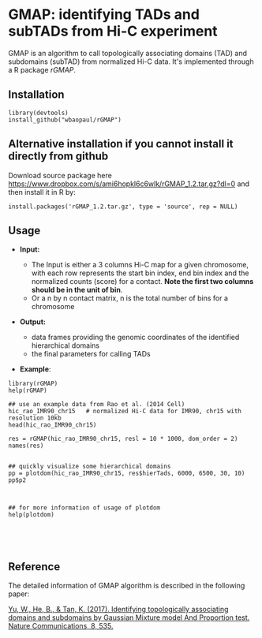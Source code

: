 # GMAP: identifying TADs and subTADs from Hi-C experiment

GMAP is an algorithm to call topologically associating domains (TAD) and subdomains (subTAD) from normalized Hi-C data.
It's implemented through a R package *rGMAP*.


## Installation 
```
library(devtools)
install_github("wbaopaul/rGMAP")
```

## Alternative installation if you cannot install it directly from github
Download source package here https://www.dropbox.com/s/ami6hopkl6c6wlk/rGMAP_1.2.tar.gz?dl=0 and then install it in R by:
```
install.packages('rGMAP_1.2.tar.gz', type = 'source', rep = NULL)
```

## Usage
* **Input:**
  - The Input is either a 3 columns Hi-C map for a given chromosome, with each row represents the start bin index, end bin index and the normalized counts (score) for a contact. **Note the first two columns should be in the unit of bin**.
  - Or a n by n contact matrix, n is the total number of bins for a chromosome

* **Output:**
  - data frames providing the genomic coordinates of the identified hierarchical domains
  - the final parameters for calling TADs

* **Example**: 

```
library(rGMAP)
help(rGMAP)

## use an example data from Rao et al. (2014 Cell)
hic_rao_IMR90_chr15   # normalized Hi-C data for IMR90, chr15 with resolution 10kb
head(hic_rao_IMR90_chr15)

res = rGMAP(hic_rao_IMR90_chr15, resl = 10 * 1000, dom_order = 2)
names(res)


## quickly visualize some hierarchical domains
pp = plotdom(hic_rao_IMR90_chr15, res$hierTads, 6000, 6500, 30, 10)
pp$p2



## for more information of usage of plotdom
help(plotdom)





```

## Reference
The detailed information of GMAP algorithm is described in the following paper:

[Yu, W., He, B., & Tan, K. (2017). Identifying topologically associating domains and subdomains by Gaussian Mixture model And Proportion test. Nature Communications, 8, 535. ](http://doi.org/10.1038/s41467-017-00478-8)


